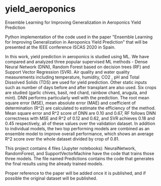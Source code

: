 # yield_aeroponics
Ensemble Learning for Improving Generalization in Aeroponics Yield Prediction

Python implementation of the code used in the paper "Ensemble Learning for Improving Generalization in Aeroponics Yield Prediction" that will be presented at the IEEE conference ISCAS 2020 in Spain.

In this work, yield prediction in aeroponics is studied using ML. We have compared and analyzed three popular supervised ML methods - Dense Neural Network (DNN), Random Forest based on decision trees (RF) and Support Vector Regression (SVR). Air quality and water quality measurements including temperature, humidity, CO2 , pH and Total Dissolved Solids (TDS) are used for yield prediction. Other static inputs such as number of days before and after transplant are also used. Six crops are studied (garlic chives, basil, red chard, rainbow chard, arugula, and mint). DNN performs particularly well with the prediction. The root mean square error (MSE), mean absolute error (MAE) and coefficient of determination (R^2) are calculated to estimate the efficiency of the method. Mean square error and R^2 score of DNN are 0.10 and 0.67, RF follows DNN correctness with MSE and R^2
of 0.12 and 0.62, and SVR achieves 0.18 and 0.45 respectively, all of these values over the validation dataset. In addition to
individual models, the two top performing models are combined as an ensemble model to improve overall performance, which shows an average R^2 score over the whole dataset divided by crop of 0.81.

This project contains 4 files (Jupyter notebooks): NeuralNetwork, RandomForest, and SupportVectorMachine have the code that trains those three models. The file named Predictions contains the code that generates the final results using the already trained models.

Proper reference to the paper will be added once it is published, and if possible the original dataset will be published.
